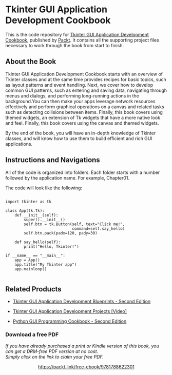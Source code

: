 


# Tkinter GUI Application Development Cookbook


This is the code repository for [Tkinter GUI Application Development Cookbook](https://www.packtpub.com/web-development/tkinter-gui-application-development-cookbook?utm_source=GitHub&utm_medium=repo&utm_campaign=9781788622301), published by [Packt](https://www.packtpub.com). It contains all the supporting project files necessary to work through the book from start to finish.

## About the Book

Tkinter GUI Application Development Cookbook starts with an overview of Tkinter classes and at the same time provides recipes for basic topics, such as layout patterns and event handling. Next, we cover how to develop common GUI patterns, such as entering and saving data, navigating through menus and dialogs, and performing long-running actions in the background.You can then make your apps leverage network resources effectively and perform graphical operations on a canvas and related tasks such as detecting collisions between items. Finally, this book covers using themed widgets, an extension of Tk widgets that have a more native look and feel. Finally, this book covers using the canvas and themed widgets.

By the end of the book, you will have an in-depth knowledge of Tkinter classes, and will know how to use them to build efficient and rich GUI applications.

## Instructions and Navigations
All of the code is organized into folders. Each folder starts with a number followed by the application name. For example, Chapter01.



The code will look like the following:
```

import tkinter as tk

class App(tk.Tk):
    def __init__(self):
        super().__init__()
        self.btn = tk.Button(self, text="Click me!",
                             command=self.say_hello)
        self.btn.pack(padx=120, pady=30)

    def say_hello(self):
        print("Hello, Tkinter!")

if __name__ == "__main__":
    app = App()
    app.title("My Tkinter app")
    app.mainloop()


```

## Related Products
* [Tkinter GUI Application Development Blueprints - Second Edition](https://www.packtpub.com/application-development/tkinter-gui-application-development-blueprints-second-edition?utm_source=GitHub&utm_medium=repo&utm_campaign=9781788837460)

* [Tkinter GUI Application Development Projects [Video]](https://www.packtpub.com/application-development/tkinter-gui-application-development-projects-video?utm_source=GitHub&utm_medium=repo&utm_campaign=9781787280151)

* [Python GUI Programming Cookbook - Second Edition](https://www.packtpub.com/application-development/python-gui-programming-cookbook-second-edition?utm_source=GitHub&utm_medium=repo&utm_campaign=9781787129450)








### Download a free PDF

 <i>If you have already purchased a print or Kindle version of this book, you can get a DRM-free PDF version at no cost.<br>Simply click on the link to claim your free PDF.</i>
<p align="center"> <a href="https://packt.link/free-ebook/9781788622301">https://packt.link/free-ebook/9781788622301 </a> </p>
